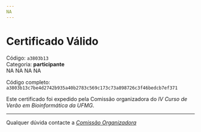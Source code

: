 ```yaml
---
NA
---
```


# Certificado Válido

Código: `a3803b13`<br>
Categoria: **participante**<br>
NA
NA
NA
NA


Código completo: `a3803b13c7be4d2742b935a40b2783c569c173c73a898726c3f46bedcb7ef371`


Este certificado foi expedido pela Comissão organizadora do *IV Curso de Verão em Bioinformática da UFMG*.

----

Qualquer dúvida contacte a [_Comissão Organizadora_](<mailto:cursobioinfoufmg@gmail.com$subject=[Certificados]>)

